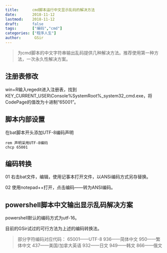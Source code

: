 ```yaml
---
title:      cmd脚本运行中文显示乱码的解决方法
date:       2018-11-12
lastmod:    2018-11-12
draft:      false
tags:       ["编码","cmd"]
categories: ["程序人生"]
author:      GSir
---
```


> 为cmd脚本的中文字符串输出乱码提供几种解决方法。推荐使用第一种方法，一次永久性解决方案。

## 注册表修改

win+R输入regedit进入注册表，找到KEY_CURRENT_USER\Console\%SystemRoot%_system32_cmd.exe，将CodePage的值改为十进制“65001”。

## 脚本内部设置

在bat脚本开头添加UTF-8编码声明
```
rem 声明采用UTF-8编码
chcp 65001
```

## 编码转换

01 右击bat文件，编辑，使用记事本打开文件，以ANSi编码方式另存替换。

02 使用notepad++打开，点击编码——转为ANSI编码。

## powershell脚本中文输出显示乱码解决方案

powershell默认的编码方式为utf-16。

目前的GSir试过的可行方法为上述的编码转换法。


> 部分字符编码对应代码：
> 65001——UTF-8
> 936——简体中文
> 950——繁体中文
> 437——美国/加拿大英语
> 932——日文
> 949——韩文
> 866——俄文
